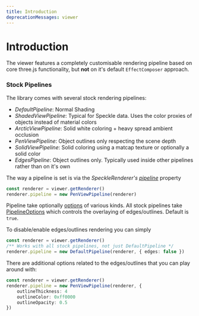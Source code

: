 ```yaml
---
title: Introduction
deprecationMessages: viewer
---
```


<Banner />

# Introduction

The viewer features a completely customisable rendering pipeline based on core three.js functionality, but **not** on it's default `EffectComposer` approach.

### <h3>Stock Pipelines</h3>

The library comes with several stock rendering pipelines:
- _DefaultPipeline_: Normal Shading
- _ShadedViewPipeline_: Typical for Speckle data. Uses the color proxies of objects instead of material colors
- _ArcticViewPipeline_: Solid white coloring + heavy spread ambient occlusion
- _PenViewPipeline_: Object outlines only respecting the scene depth
- _SolidViewPipeline_: Solid coloring using a matcap texture or optionally a solid color
- _EdgesPipeline_: Object outlines only. Typically used inside other pipelines rather than on it's own


The way a pipeline is set is via the _SpeckleRenderer's_ [_pipeline_](/viewer/speckle-renderer-api.md#pipeline) property

```ts
const renderer = viewer.getRenderer()
renderer.pipeline = new PenViewPipeline(renderer)
```

Pipeline take optionally [options](/viewer/speckle-renderer-api.md#basepipelineoptions) of various kinds. All stock pipelines take [PipelineOptions](/viewer/speckle-renderer-api.md#pipelineoptions) which controls the overlaying of edges/outlines. Default is `true`. 

To disable/enable edges/outlines rendering you can simply

```ts
const renderer = viewer.getRenderer()
/** Works with all stock pipelines, not just DefaultPipeline */
renderer.pipeline = new DefaultPipeline(renderer, { edges: false })
```

There are additional options related to the edges/outlines that you can play around with:
```ts
const renderer = viewer.getRenderer()
renderer.pipeline = new PenViewPipeline(renderer, {
    outlineThickness: 4
    outlineColor: 0xff0000
    outlineOpacity: 0.5
})
```